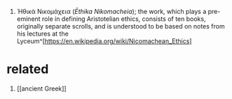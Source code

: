 1. Ἠθικὰ Νικομάχεια (_Ēthika Nikomacheia_); the work, which plays a pre-eminent role in defining Aristotelian ethics, consists of ten books, originally separate scrolls, and is understood to be based on notes from his lectures at the Lyceum^[https://en.wikipedia.org/wiki/Nicomachean_Ethics]

# related
1. [[ancient Greek]]